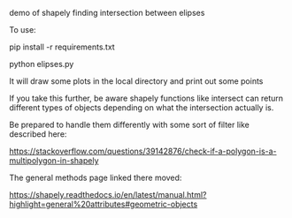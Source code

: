 demo of shapely finding intersection between elipses

To use:

pip install -r requirements.txt

python elipses.py


It will draw some plots in the local directory and print out some points

If you take this further, be aware shapely functions like intersect can return different types of objects depending on what the intersection actually is.

Be prepared to handle them differently with some sort of filter like described here:

https://stackoverflow.com/questions/39142876/check-if-a-polygon-is-a-multipolygon-in-shapely

The general methods page linked there moved:

https://shapely.readthedocs.io/en/latest/manual.html?highlight=general%20attributes#geometric-objects
